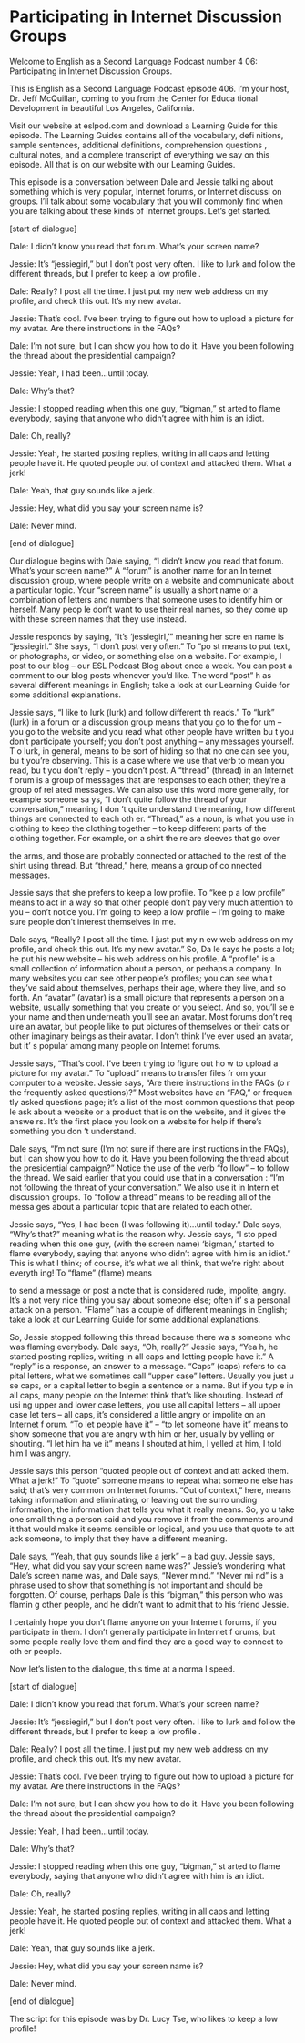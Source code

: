 # Participating in Internet Discussion Groups

Welcome to English as a Second Language Podcast number 4 06: Participating in Internet Discussion Groups.

This is English as a Second Language Podcast episode 406.  I’m your host, Dr. Jeff McQuillan, coming to you from the Center for Educa tional Development in beautiful Los Angeles, California.

Visit our website at eslpod.com and download a Learning Guide for this episode. The Learning Guides contains all of the vocabulary, defi nitions, sample sentences, additional definitions, comprehension questions , cultural notes, and a complete transcript of everything we say on this episode.  All that is on our website with our Learning Guides.

This episode is a conversation between Dale and Jessie talki ng about something which is very popular, Internet forums, or Internet discussi on groups.  I’ll talk about some vocabulary that you will commonly find when you are talking about these kinds of Internet groups.  Let’s get started.

[start of dialogue]

Dale:  I didn’t know you read that forum.  What’s your  screen name?

Jessie:  It’s “jessiegirl,” but I don’t post very often.  I  like to lurk and follow the different threads, but I prefer to keep a low profile .

Dale:  Really?  I post all the time.  I just put my new  web address on my profile, and check this out.  It’s my new avatar.

Jessie:  That’s cool.  I’ve been trying to figure out how to upload a picture for my avatar.  Are there instructions in the FAQs?

Dale:  I’m not sure, but I can show you how to do it.  Have you been following the thread about the presidential campaign?

Jessie:  Yeah, I had been...until today.

Dale:  Why’s that?

Jessie:  I stopped reading when this one guy, “bigman,” st arted to flame everybody, saying that anyone who didn’t agree with him is an idiot.

 Dale:  Oh, really?

Jessie:  Yeah, he started posting replies, writing in all  caps and letting people have it.  He quoted people out of context and attacked them.  What a jerk!

Dale:  Yeah, that guy sounds like a jerk.

Jessie:  Hey, what did you say your screen name is?

Dale:  Never mind.

[end of dialogue]

Our dialogue begins with Dale saying, “I didn’t know you  read that forum.  What’s your screen name?”  A “forum” is another name for an In ternet discussion group, where people write on a website and communicate about a particular topic.  Your “screen name” is usually a short name or a combination of letters and numbers that someone uses to identify him or herself.  Many peop le don’t want to use their real names, so they come up with these screen names that they use instead.

Jessie responds by saying, “It’s ‘jessiegirl,’” meaning her scre en name is “jessiegirl.”  She says, “I don’t post very often.”  To “po st means to put text, or photographs, or video, or something else on a website.  For example, I post to our blog – our ESL Podcast Blog about once a week.  You  can post a comment to our blog posts whenever you’d like.  The word “post” h as several different meanings in English; take a look at our Learning Guide for some additional explanations.

Jessie says, “I like to lurk (lurk) and follow different th reads.”  To “lurk” (lurk) in a forum or a discussion group means that you go to the for um – you go to the website and you read what other people have written bu t you don’t participate yourself; you don’t post anything – any messages yourself.  T o lurk, in general, means to be sort of hiding so that no one can see you, bu t you’re observing. This is a case where we use that verb to mean you read, bu t you don’t reply – you don’t post.  A “thread” (thread) in an Internet f orum is a group of messages that are responses to each other; they’re a group of rel ated messages.  We can also use this word more generally, for example someone sa ys, “I don’t quite follow the thread of your conversation,” meaning I don ’t quite understand the meaning, how different things are connected to each oth er.  “Thread,” as a noun, is what you use in clothing to keep the clothing together  – to keep different parts of the clothing together.  For example, on a shirt the re are sleeves that go over

 the arms, and those are probably connected or attached to the rest of the shirt using thread.  But “thread,” here, means a group of co nnected messages.

Jessie says that she prefers to keep a low profile.  To “kee p a low profile” means to act in a way so that other people don’t pay very much attention to you – don’t notice you.  I’m going to keep a low profile – I’m going to make sure people don’t interest themselves in me.

Dale says, “Really?  I post all the time.  I just put my n ew web address on my profile, and check this out.  It’s my new avatar.”  So, Da le says he posts a lot; he put his new website – his web address on his profile.  A “profile” is a small collection of information about a person, or perhaps a company.  In many websites you can see other people’s profiles; you can see wha t they’ve said about themselves, perhaps their age, where they live, and  so forth.  An “avatar” (avatar) is a small picture that represents a person on a website, usually something that you create or you select.  And so, you’ll se e your name and then underneath you’ll see an avatar.  Most forums don’t req uire an avatar, but people like to put pictures of themselves or their cats or other  imaginary beings as their avatar.  I don’t think I’ve ever used an avatar, but it’ s popular among many people on Internet forums.

Jessie says, “That’s cool.  I’ve been trying to figure out ho w to upload a picture for my avatar.”  To “upload” means to transfer files fr om your computer to a website.  Jessie says, “Are there instructions in the FAQs (o r the frequently asked questions)?”  Most websites have an “FAQ,” or frequen tly asked questions page; it’s a list of the most common questions that peop le ask about a website or a product that is on the website, and it gives the answe rs.  It’s the first place you look on a website for help if there’s something you don ’t understand.

Dale says, “I’m not sure (I’m not sure if there are inst ructions in the FAQs), but I can show you how to do it.  Have you been following the  thread about the presidential campaign?”  Notice the use of the verb “fo llow” – to follow the thread. We said earlier that you could use that in a conversation : “I’m not following the threat of your conversation.”  We also use it in Intern et discussion groups.  To “follow a thread” means to be reading all of the messa ges about a particular topic that are related to each other.

Jessie says, “Yes, I had been (I was following it)...until today.”  Dale says, “Why’s that?” meaning what is the reason why.  Jessie says, “I sto pped reading when this one guy, (with the screen name) ‘bigman,’ started to flame everybody, saying that anyone who didn’t agree with him is an idiot.”  This is what I think; of course, it’s what we all think, that we’re right about everyth ing!  To “flame” (flame) means

 to send a message or post a note that is considered rude, impolite, angry.  It’s a not very nice thing you say about someone else; often it’ s a personal attack on a person.  “Flame” has a couple of different meanings in English; take a look at our Learning Guide for some additional explanations.

So, Jessie stopped following this thread because there wa s someone who was flaming everybody.  Dale says, “Oh, really?”  Jessie says, “Yea h, he started posting replies, writing in all caps and letting people  have it.”  A “reply” is a response, an answer to a message.  “Caps” (caps) refers to ca pital letters, what we sometimes call “upper case” letters.  Usually you just u se caps, or a capital letter to begin a sentence or a name.  But if you typ e in all caps, many people on the Internet think that’s like shouting.  Instead of usi ng upper and lower case letters, you use all capital letters – all upper case let ters – all caps, it’s considered a little angry or impolite on an Internet f orum.  “To let people have it” – “to let someone have it” means to show someone that you are angry with him or her, usually by yelling or shouting.  “I let him ha ve it” means I shouted at him, I yelled at him, I told him I was angry.

Jessie says this person “quoted people out of context and att acked them.  What a jerk!”  To “quote” someone means to repeat what someo ne else has said; that’s very common on Internet forums.  “Out of context,” here, means taking information and eliminating, or leaving out the surro unding information, the information that tells you what it really means.  So, yo u take one small thing a person said and you remove it from the comments around it that would make it seems sensible or logical, and you use that quote to att ack someone, to imply that they have a different meaning.

Dale says, “Yeah, that guy sounds like a jerk” – a bad guy.  Jessie says, “Hey, what did you say your screen name was?”  Jessie’s wondering what Dale’s screen name was, and Dale says, “Never mind.”   “Never mi nd” is a phrase used to show that something is not important and should be forgotten.  Of course, perhaps Dale is this “bigman,” this person who was flamin g other people, and he didn’t want to admit that to his friend Jessie.

I certainly hope you don’t flame anyone on your Interne t forums, if you participate in them.  I don’t generally participate in Internet f orums, but some people really love them and find they are a good way to connect to oth er people.

Now let’s listen to the dialogue, this time at a norma l speed.

[start of dialogue]

 Dale:  I didn’t know you read that forum.  What’s your  screen name?

Jessie:  It’s “jessiegirl,” but I don’t post very often.  I  like to lurk and follow the different threads, but I prefer to keep a low profile .

Dale:  Really?  I post all the time.  I just put my new  web address on my profile, and check this out.  It’s my new avatar.

Jessie:  That’s cool.  I’ve been trying to figure out how to upload a picture for my avatar.  Are there instructions in the FAQs?

Dale:  I’m not sure, but I can show you how to do it.  Have you been following the thread about the presidential campaign?

Jessie:  Yeah, I had been...until today.

Dale:  Why’s that?

Jessie:  I stopped reading when this one guy, “bigman,” st arted to flame everybody, saying that anyone who didn’t agree with him is an idiot.

Dale:  Oh, really?

Jessie:  Yeah, he started posting replies, writing in all  caps and letting people have it.  He quoted people out of context and attacked them.  What a jerk!

Dale:  Yeah, that guy sounds like a jerk.

Jessie:  Hey, what did you say your screen name is?

Dale:  Never mind.

[end of dialogue]

The script for this episode was by Dr. Lucy Tse, who likes to  keep a low profile!





